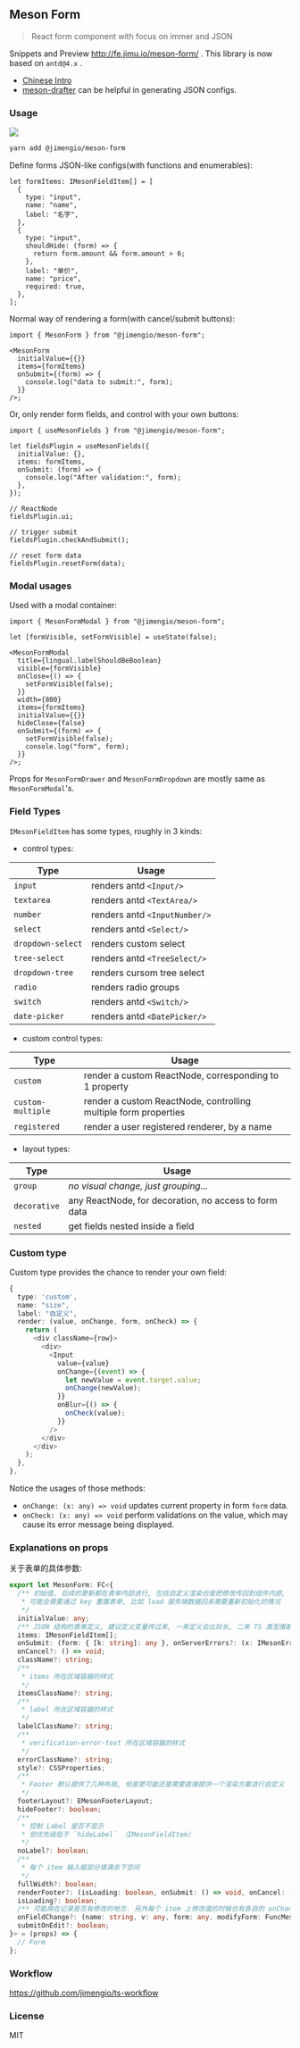 ## Meson Form

> React form component with focus on immer and JSON

Snippets and Preview http://fe.jimu.io/meson-form/ . This library is now based on `antd@4.x` .

- [Chinese Intro](https://github.com/jimengio/meson-form/issues/159)
- [meson-drafter](http://tools.mvc-works.org/meson-drafter/) can be helpful in generating JSON configs.

### Usage

![](https://img.shields.io/npm/v/@jimengio/meson-form.svg?style=flat-square)

```bash
yarn add @jimengio/meson-form
```

Define forms JSON-like configs(with functions and enumerables):

```tsx
let formItems: IMesonFieldItem[] = [
  {
    type: "input",
    name: "name",
    label: "名字",
  },
  {
    type: "input",
    shouldHide: (form) => {
      return form.amount && form.amount > 6;
    },
    label: "单价",
    name: "price",
    required: true,
  },
];
```

Normal way of rendering a form(with cancel/submit buttons):

```tsx
import { MesonForm } from "@jimengio/meson-form";

<MesonForm
  initialValue={{}}
  items={formItems}
  onSubmit={(form) => {
    console.log("data to submit:", form);
  }}
/>;
```

Or, only render form fields, and control with your own buttons:

```tsx
import { useMesonFields } from "@jimengio/meson-form";

let fieldsPlugin = useMesonFields({
  initialValue: {},
  items: formItems,
  onSubmit: (form) => {
    console.log("After validation:", form);
  },
});

// ReactNode
fieldsPlugin.ui;

// trigger submit
fieldsPlugin.checkAndSubmit();

// reset form data
fieldsPlugin.resetForm(data);
```

### Modal usages

Used with a modal container:

```tsx
import { MesonFormModal } from "@jimengio/meson-form";

let [formVisible, setFormVisible] = useState(false);

<MesonFormModal
  title={lingual.labelShouldBeBoolean}
  visible={formVisible}
  onClose={() => {
    setFormVisible(false);
  }}
  width={800}
  items={formItems}
  initialValue={{}}
  hideClose={false}
  onSubmit={(form) => {
    setFormVisible(false);
    console.log("form", form);
  }}
/>;
```

Props for `MesonFormDrawer` and `MesonFormDropdown` are mostly same as `MesonFormModal`'s.

### Field Types

`IMesonFieldItem` has some types, roughly in 3 kinds:

- control types:

| Type              | Usage                         |
| ----------------- | ----------------------------- |
| `input`           | renders antd `<Input/>`       |
| `textarea`        | renders antd `<TextArea/>`    |
| `number`          | renders antd `<InputNumber/>` |
| `select`          | renders antd `<Select/>`      |
| `dropdown-select` | renders custom select         |
| `tree-select`     | renders antd `<TreeSelect/>`  |
| `dropdown-tree`   | renders cursom tree select    |
| `radio`           | renders radio groups          |
| `switch`          | renders antd `<Switch/>`      |
| `date-picker`     | renders antd `<DatePicker/>`  |

- custom control types:

| Type              | Usage                                                           |
| ----------------- | --------------------------------------------------------------- |
| `custom`          | render a custom ReactNode, corresponding to 1 property          |
| `custom-multiple` | render a custom ReactNode, controlling multiple form properties |
| `registered`      | render a user registered renderer, by a name                    |

- layout types:

| Type         | Usage                                                 |
| ------------ | ----------------------------------------------------- |
| `group`      | _no visual change, just grouping..._                  |
| `decorative` | any ReactNode, for decoration, no access to form data |
| `nested`     | get fields nested inside a field                      |

### Custom type

Custom type provides the chance to render your own field:

```ts
{
  type: 'custom',
  name: "size",
  label: "自定义",
  render: (value, onChange, form, onCheck) => {
    return (
      <div className={row}>
        <div>
          <Input
            value={value}
            onChange={(event) => {
              let newValue = event.target.value;
              onChange(newValue);
            }}
            onBlur={() => {
              onCheck(value);
            }}
          />
        </div>
      </div>
    );
  },
},
```

Notice the usages of those methods:

- `onChange: (x: any) => void` updates current property in form `form` data.
- `onCheck: (x: any) => void` perform validations on the value, which may cause its error message being displayed.

### Explanations on props

关于表单的具体参数:

```ts
export let MesonForm: FC<{
  /** 初始值, 后续的更新都在表单内部进行, 包括自定义渲染也是把修改传回到组件内部,
   * 可能会需要通过 key 重置表单, 比如 load 服务端数据回来需要重新初始化的情况
   */
  initialValue: any;
  /** JSON 结构的表单定义, 建议定义变量传过来, 一来定义会比较长, 二来 TS 类型推断在变量加类型的情况才准确 */
  items: IMesonFieldItem[];
  onSubmit: (form: { [k: string]: any }, onServerErrors?: (x: IMesonErrors) => void, transferData?: any) => void;
  onCancel?: () => void;
  className?: string;
  /**
   * items 所在区域容器的样式
   */
  itemsClassName?: string;
  /**
   * label 所在区域容器的样式
   */
  labelClassName?: string;
  /**
   * verification-error-text 所在区域容器的样式
   */
  errorClassName?: string;
  style?: CSSProperties;
  /**
   * Footer 默认提供了几种布局, 但是更可能还是需要直接提供一个渲染方案进行自定义
   */
  footerLayout?: EMesonFooterLayout;
  hideFooter?: boolean;
  /**
   * 控制 Label 是否不显示
   * 但优先级低于 `hideLabel` （IMesonFieldItem）
   */
  noLabel?: boolean;
  /**
   * 每个 item 输入框部分填满余下空间
   */
  fullWidth?: boolean;
  renderFooter?: (isLoading: boolean, onSubmit: () => void, onCancel: () => void) => ReactNode;
  isLoading?: boolean;
  /** 可能用在记录是否有修改的地方. 另外每个 item 上修改值的时候也有各自的 onChange 钩子 */
  onFieldChange?: (name: string, v: any, form: any, modifyForm: FuncMesonModifyForm<any>) => void;
  submitOnEdit?: boolean;
}> = (props) => {
  // Form
};
```

### Workflow

https://github.com/jimengio/ts-workflow

### License

MIT
